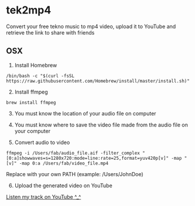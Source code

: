 # tek2mp4
Convert your free tekno music to mp4 video, upload it to YouTube and retrieve the link to share with friends


## OSX

1. Install Homebrew

`/bin/bash -c "$(curl -fsSL https://raw.githubusercontent.com/Homebrew/install/master/install.sh)"`

2. Install ffmpeg

`brew install ffmpeg`

3. You must know the location of your audio file on computer
4. You must know where to save the video file made from the audio file on your computer

5. Convert audio to video

`ffmpeg -i /Users/fab/audio_file.aif -filter_complex "[0:a]showwaves=s=1280x720:mode=line:rate=25,format=yuv420p[v]" -map "[v]" -map 0:a /Users/fab/video_file.mp4`

Replace with your own PATH (example: /Users/JohnDoe)

6. Upload the generated video on YouTube

[Listen my track on YouTube ^_^](https://www.youtube.com/watch?v=UI8Too6W-Gk)
